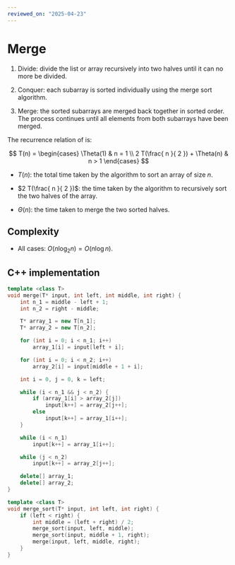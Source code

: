 ```yaml
---
reviewed_on: "2025-04-23"
---
```


# Merge

1. Divide: divide the list or array recursively into two halves until it can no more be divided.

2. Conquer: each subarray is sorted individually using the merge sort algorithm.

3. Merge: the sorted subarrays are merged back together in sorted order. The process continues until all elements from both subarrays have been merged.

The recurrence relation of is:

$$
T(n) =
\begin{cases}
	\Theta(1)                        & n = 1 \\
	2 T(\frac{ n }{ 2 }) + \Theta(n) & n > 1
\end{cases}
$$

- $T(n)$: the total time taken by the algorithm to sort an array of size $n$.

- $2 T(\frac{ n }{ 2 })$: the time taken by the algorithm to recursively sort the two halves of the array.

- $\Theta(n)$: the time taken to merge the two sorted halves.

## Complexity

- All cases: $O(n \log_2 n) = O(n \log n)$.

## C++ implementation

```c++
template <class T>
void merge(T* input, int left, int middle, int right) {
	int n_1 = middle - left + 1;
	int n_2 = right - middle;

	T* array_1 = new T[n_1];
	T* array_2 = new T[n_2];

	for (int i = 0; i < n_1; i++)
		array_1[i] = input[left + i];

	for (int i = 0; i < n_2; i++)
		array_2[i] = input[middle + 1 + i];

	int i = 0, j = 0, k = left;

	while (i < n_1 && j < n_2) {
		if (array_1[i] > array_2[j])
			input[k++] = array_2[j++];
		else
			input[k++] = array_1[i++];
	}

	while (i < n_1)
		input[k++] = array_1[i++];

	while (j < n_2)
		input[k++] = array_2[j++];

	delete[] array_1;
	delete[] array_2;
}

template <class T>
void merge_sort(T* input, int left, int right) {
	if (left < right) {
		int middle = (left + right) / 2;
		merge_sort(input, left, middle);
		merge_sort(input, middle + 1, right);
		merge(input, left, middle, right);
	}
}
```
